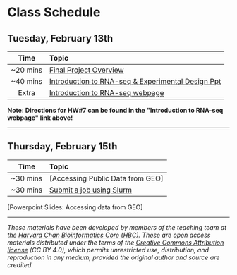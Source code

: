 # Class Schedule

## Tuesday, February 13th 

| Time |  Topic  |  
|:-----------:|:----------| 
| ~20 mins| [Final Project Overview](../lectures/Guidelines-for-Final-Project.pdf) | 
| ~40 mins | [Introduction to RNA-seq & Experimental Design Ppt](../lectures/Lecture1-MMG3320.pdf) |
| Extra | [Introduction to RNA-seq webpage](../lessons/01_intro-to-RNAseq) |

**Note: Directions for HW#7 can be found in the "Introduction to RNA-seq webpage" link above!**

***

## Thursday, February 15th 

| Time |  Topic  |  
|:-----------:|:----------| 
| ~30 mins| [Accessing Public Data from GEO]| 
| ~30 mins| [Submit a job using Slurm](../lessons/02_job_submission_slurm.md)| 

[Powerpoint Slides: Accessing data from GEO]

***



*These materials have been developed by members of the teaching team at the [Harvard Chan Bioinformatics Core (HBC)](http://bioinformatics.sph.harvard.edu/). These are open access materials distributed under the terms of the [Creative Commons Attribution license](https://creativecommons.org/licenses/by/4.0/) (CC BY 4.0), which permits unrestricted use, distribution, and reproduction in any medium, provided the original author and source are credited.*
